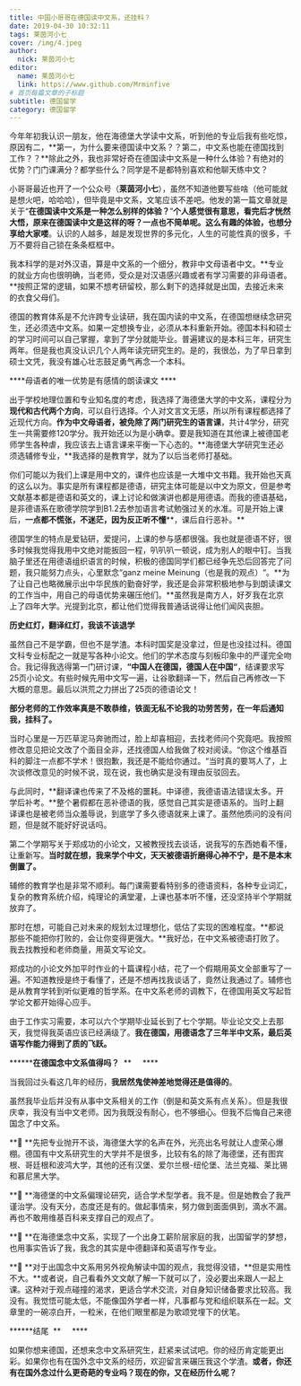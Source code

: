 ```yaml
---
title: 中国小哥哥在德国读中文系，还挂科？
date: 2019-04-30 10:32:11
tags: 莱茵河小七
cover: /img/4.jpeg
author: 
  nick: 莱茵河小七
editor:
  name: 莱茵河小七
  link: https://www.github.com/Mrminfive
# 首页每篇文章的子标题
subtitle: 德国留学
category: 德国留学
---
```

今年年初我认识一朋友，他在海德堡大学读中文系，听到他的专业后我有些吃惊，原因有二，**第一，为什么要来德国读中文系？？第二，中文系也能在德国找到工作？？**除此之外，我也非常好奇在德国读中文系是一种什么体验？有绝对的优势？门门课满分？都学些什么？同学是不是都特别喜欢和他聊天练中文？

  

小哥哥最近也开了一个公众号（**莱茵河小七**），虽然不知道他要写些啥（他可能就是想火吧，哈哈哈），但毕竟是中文系，文笔应该不差吧。他发的第一篇文章就是关于“**在德国读中文系是一种怎么别样的体验？**”**个人感觉很有意思，看完后才恍然大悟，原来在德国读中文是这样的呀？一点也不简单呢。这么有趣的体验，也想分享给大家喽**。认识的人越多，越是发现世界的多元化，人生的可能性真的很多，千万不要将自己锁在条条框框中。  

我本科学的是对外汉语，算是中文系的一个细分，教非中文母语者中文。**专业的就业方向也很明确，当老师，受众是对汉语感兴趣或者有学习需要的非母语者。**按照正常的逻辑，如果不想考研留校，那么剩下的选择就是出国，去接近未来的衣食父母们。  

  

德国的教育体系是不允许跨专业读研，我在国内读的中文系，在德国想继续念研究生，还必须选中文系。如果一定想换专业，必须从本科重新开始。德国本科和硕士的学习时间可以自己掌握，拿到了学分就能毕业。普遍建议的是本科三年，研究生两年。但是我也真没认识几个人两年读完研究生的。是的，我很怂，为了早日拿到硕士文凭，我没有雄心壮志鼓足勇气再念一个本科。

  
****母语者的唯一优势是有感情的朗读课文 ****

  

出于学校地理位置和专业知名度的考虑，我选择了海德堡大学的中文系，课程分为**现代和古代两个方向**，可以自行选择。个人对文言文无感，所以所有课程都选择了近现代方向。**作为中文母语者，被免除了两门研究生的语言课**，共计4学分，研究生一共需要修120学分。我开始还以为是小确幸。要是我知道在其他课上被德国老师学生各种虐，我应该去上语言课来平衡一下心态的。**海德堡大学研究生还必须选辅修专业，**我选择的是教育学，就为了以后当老师打基础。

你们可能以为我们上课是用中文的，课件也应该是一大堆中文书籍。我开始也天真的这么以为。事实是所有课程都是德语，研究主体可能是以中文为原文，但是参考文献基本都是德语和英文的，课上讨论和做演讲也都是用德语。而我的德语基础，是非德语系在歌德学院学到B1.2去参加语言考试勉强过关的水准。可是开始上课后，**一点都不慌张，不迷茫，因为反正听不懂****，课后自行恶补。**

德国学生的特点是爱钻研，爱提问，上课的参与感都很强。我也就是德语不好，很多时候我觉得我用中文绝对能扳回一程，叭叭叭一顿说，成为别人的眼中钉。当我脑子里还在用德语组织语言的时候，积极的德国同学们都已经争先恐后回答完了问题，我只能努力点头，心里默念“ganz meine Meinung（也是我的观点）“。**为了让自己也略微展示出中华民族的勤奋好学，我还是会非常积极地参与到朗读课文的工作当中，用自己的母语优势来碾压他们。**虽然我是南方人，好歹我在北京上了四年大学。光提到北京，都让他们觉得我普通话说得让他们闻风丧胆。

  

******历史红灯，翻译红灯，我该不该退学******

  

虽然自己不是学霸，但也不是学渣。本科时国奖是没拿过，但是也没挂过科。德国文科专业标配之一就是写各种小论文。他们的学术态度与刻板印象中的严谨完全吻合。我记得我选得第一门研讨课，**“中国人在德国，德国人在中国“**，结课要求写25页小论文。有些时候先用中文写一遍，让谷歌翻译一下，然后自己再修改一下大概的意思。最后以洪荒之力拼出了25页的德语论文！

**部分老师的工作效率真是不敢恭维，铁面无私不论我的功劳苦劳，在一年后通知我，挂科了。**

  

当时心里是一万匹草泥马奔驰而过，脸上却喜相迎，去找老师问个究竟吧。我按照修改意见把论文改了个面目全非，还找德国人给我做了校对阅读。“你这个维基百科的脚注一点都不学术！很抱歉，我还是不能给你通过。“当时真的要骂人了，上次谈修改意见的时候不说，现在说，我也确实是没有理由反驳回去。

  

与此同时，**翻译课也传来了不及格的噩耗。中译德，我德语语法错误太多。开学后补考。**整个暑假都在恶补德语的我，感觉自己其实是德语系的。当时上翻译课也是被老师当众羞辱说，到底学了多久德语就来上课了。虽然他质问的没有问题，但是就不能好好说话吗。

第二个学期写关于郑成功的小论文，又被教授找去谈话，说我写的东西她看不懂，让重新写。**当时就在想，我来学个中文，天天被德语折磨得心神不宁，是不是本末倒置了。**

辅修的教育学也是非常不顺利。每门课需要看特别多的德语资料，各种专业词汇，复杂的教育系统介绍，纯理论的满堂灌，上课也基本听不懂，还没坚持半个学期就放弃了。

那时在想，可能自己对未来的规划太过理想化，低估了实现的困难程度。**都说那些不能把你打败的，会让你变得更强大。**我好怂，在中文系被德语打败了。我去找教授和老师商量，用英文写论文。

 

郑成功的小论文外加平时作业的十篇课程小结，花了一个假期用英文全部重写了一遍。不知道教授是终于看懂了，还是不想再找我谈话了，竟然让我通过了。辅修也是从教育学转到听似更难的哲学系。在中文系老师的调教下，在德国用英文写起哲学论文都开始得心应手。

由于工作实习需要，本可以六个学期毕业延长到了七个学期。毕业论文交上去那天，我觉得我英语应该已经满级了。**我在德国，用德语念了三年半中文系，最后英语写作能力得到了质的飞跃。**

********在德国念中文系值得吗？**  **     ****

  

当我回过头看这几年的经历，**我居然鬼使神差地觉得还是值得的**。

虽然我毕业后并没有从事中文系相关的工作（倒是和英文系有点关系）。但是我很庆幸，我没有当中文老师。因为我既没有耐心，也不够细心。但我不后悔自己来德国念了中文系。

  


  

**🔘 **先把专业抛开不谈，海德堡大学的名声在外，光亮出名号就让人虚荣心爆棚。德国有中文系研究生的大学并不是很多，比较有名的除了海德堡，还有图宾根、哥廷根和波鸿大学，其他的还有汉堡、爱尔兰根-纽伦堡、法兰克福、莱比锡和慕尼黑大学。

**🔘 **海德堡的中文系偏理论研究，适合学术型学者。我不是。但是她教会了我严谨治学。没有天分，态度还是有的。做起事情来，努力做到面面俱到，滴水不漏。再也不敢用维基百科来支撑自己的观点了。

**🔘 **在海德堡念中文系，实现了一个出身工薪阶层家庭的我，出国留学的梦想，也用事实告诉了我，我念的其实是中德翻译和英语写作专业。

**🔘 **对于出国念中文系用另外视角解读中国的观点，我觉得没错，**但是实用性不大。**或者说，自己看看外文文献了解一下就可以了，没必要出来跟人一起上课。这种对于观点碰撞的渴求，更适合学术交流，对自身知识储备要求比较高。我没有。我觉悟可能太低，不能像国外学者一样，凡事都与党和组织联系在一起。文章里的一碗凉白开，一粒米，在他们眼里都是为歌颂党埋下的伏笔。

******结尾  **     ****

  

如果你想来德国，还想来念中文系研究生，赶紧来试试吧。你的经历肯定能更出彩。如果你也有在国外念中文系的经历，欢迎留言来碾压我这个学渣。**或者，你还有在国外念过什么更奇葩的专业吗？现在的你，又在经历什么呢？**